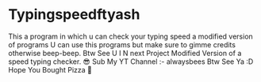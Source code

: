 # Typingspeedftyash
This a program in which u can check your typing speed a modified version of programs
U can use this programs but make sure to gimme credits otherwise beep-beep.
Btw See U I N next Project
Modified Version of a speed typing checker.
😎
Sub My YT Channel :- alwaysbees 
Btw See Ya :D
Hope You Bought Pizza 🍕
